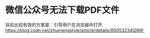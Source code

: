 # 微信公众号无法下载PDF文件
目前比较有效的方案是：引导用户在浏览器中打开
https://blog.csdn.net/zhumengstyle/article/details/85053234QW#` 